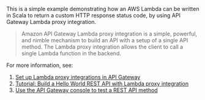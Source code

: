 This is a simple example demonstrating how an AWS Lambda can be written in Scala to return a custom HTTP response status code, by using API Gateway Lambda proxy integration.

> Amazon API Gateway Lambda proxy integration is a simple, powerful, and nimble mechanism to build an API with a setup of a single API method. The Lambda proxy integration allows the client to call a single Lambda function in the backend.

For more information, see:

1. [Set up Lambda proxy integrations in API Gateway](https://docs.aws.amazon.com/apigateway/latest/developerguide/set-up-lambda-proxy-integrations.html#api-gateway-simple-proxy-for-lambda-output-format)
2. [Tutorial: Build a Hello World REST API with Lambda proxy integration](https://docs.aws.amazon.com/apigateway/latest/developerguide/api-gateway-create-api-as-simple-proxy-for-lambda.html)
3. [Use the API Gateway console to test a REST API method](https://docs.aws.amazon.com/apigateway/latest/developerguide/how-to-test-method.html#how-to-test-method-console)
